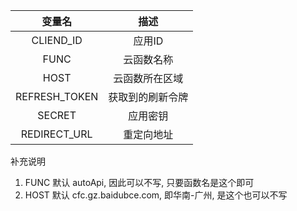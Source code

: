 |    变量名     |       描述       |
|    :--:       |       :--:      |
|   CLIEND_ID   |      应用ID      |
|     FUNC     |     云函数名称   |
|     HOST     |     云函数所在区域 |
| REFRESH_TOKEN |  获取到的刷新令牌 |
|    SECRET     |     应用密钥     |
|  REDIRECT_URL  |    重定向地址    |

补充说明
1. FUNC 默认 autoApi, 因此可以不写, 只要函数名是这个即可
2. HOST 默认 cfc.gz.baidubce.com, 即华南-广州, 是这个也可以不写